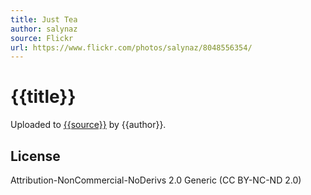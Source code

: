 ```yaml
---
title: Just Tea
author: salynaz
source: Flickr
url: https://www.flickr.com/photos/salynaz/8048556354/
---
```

 
# {{title}}

Uploaded to [{{source}}]({{url}}) by {{author}}.

## License
Attribution-NonCommercial-NoDerivs 2.0 Generic (CC BY-NC-ND 2.0) 
